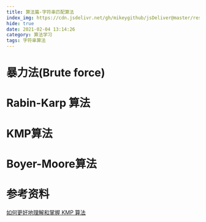 ```yaml
---
title: 算法篇-字符串匹配算法
index_img: https://cdn.jsdelivr.net/gh/mikeygithub/jsDeliver@master/resource/img/string-mach.png
hide: true
date: 2021-02-04 13:14:26
category: 算法学习
tags: 字符串算法
---
```


# 暴力法(Brute force)

# Rabin-Karp 算法

# KMP算法

# Boyer-Moore算法

# 参考资料

[如何更好地理解和掌握 KMP 算法](https://www.zhihu.com/question/21923021/answer/1032665486)


 
